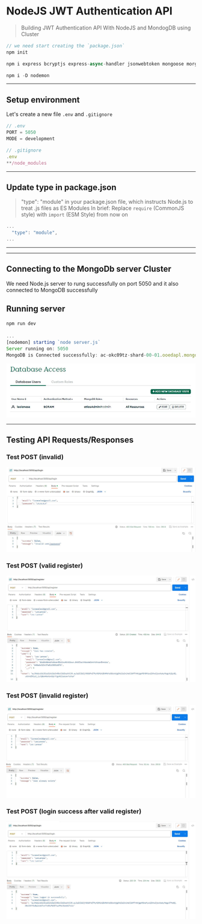 # NodeJS JWT Authentication API

> Building JWT Authentication API With NodeJS and MondogDB using Cluster

```js
// we need start creating the `package.json`
npm init
```

```js
npm i express bcryptjs express-async-handler jsonwebtoken mongoose morgan
```

```js
npm i -D nodemon
```

---

## Setup environment

Let's create a new file `.env` and `.gitignore`

```js
// .env
PORT = 5050
MODE = development
```

```js
// .gitignore
.env
**/node_modules
```

---

## Update type in package.json

> "type": "module" in your package.json file, which instructs Node.js to treat .js files as ES Modules
> In brief: Replace `require` (CommonJS style) with `import` (ESM Style) from now on

```js
...
  "type": "module",
...
```

---



---

## Connecting to the MongoDb server Cluster

We need Node.js server to rung successfully on port 5050 and it also connected to MongoDB successfully

## Running server

```js
npm run dev

...
[nodemon] starting `node server.js`
Server running on: 5050
MongoDB is Connected successfully: ac-okc09tz-shard-00-01.ooedapl.mongodb.net
```

![MongoDb Cluster](./shared/imgs/mongodb-atlas.jpg)

---

## Testing API Requests/Responses

### Test POST (invalid)

![PostMan API POST testing](./shared/imgs/invalid.jpg)

### Test POST (valid register)

![Postman API POST valid register](./shared/imgs/register.jpg)

### Test POST (invalid register)

![Postman API POST invalid register](./shared/imgs/register-invalid.jpg)

### Test POST (login success after valid register)

![Postman API POST valid login](./shared/imgs/login-success.jpg)
